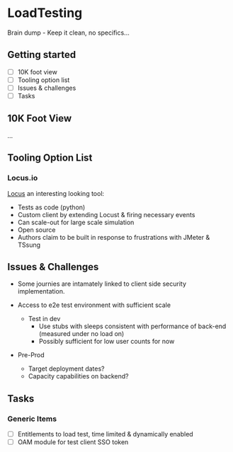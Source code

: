 # LoadTesting
Brain dump - Keep it clean, no specifics...

## Getting started
- [ ] 10K foot view
- [ ] Tooling option list
- [ ] Issues & challenges
- [ ] Tasks

## 10K Foot View
...

## Tooling Option List
### Locus.io
[Locus](https://docs.locust.io/en/latest/quickstart.html) an interesting looking tool:
* Tests as code (python)
* Custom client by extending Locust & firing necessary events
* Can scale-out for large scale simulation
* Open source
* Authors claim to be built in response to frustrations with JMeter & TSsung

## Issues & Challenges
* Some journies are intamately linked to client side security implementation.
* Access to e2e test environment with sufficient scale
  * Test in dev
    * Use stubs with sleeps consistent with performance of back-end (measured under no load on)
    * Possibly sufficient for low user counts for now

 * Pre-Prod
   * Target deployment dates?
   * Capacity capabilities on backend?

## Tasks

### Generic Items
- [ ] Entitlements to load test, time limited & dynamically enabled
- [ ] OAM module for test client SSO token 
